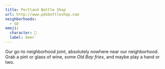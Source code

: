 ```yaml
---
title: Portland Bottle Shop
url: http://www.pdxbottleshop.com
neighborhoods:
  - SE
emoji:
  character: 🍻
  label: beer
---
```


Our go-to neighborhood joint, absolutely nowhere near our neighborhood. Grab a pint or glass of wine, some _Old Bay fries_, and maybe play a hand or two.

